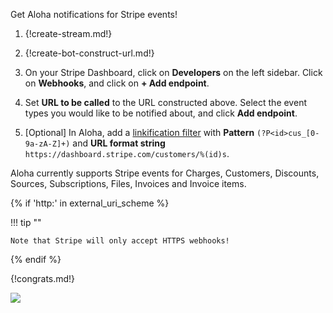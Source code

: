 Get Aloha notifications for Stripe events!

1. {!create-stream.md!}

1. {!create-bot-construct-url.md!}

1. On your Stripe Dashboard, click on **Developers** on the left
   sidebar. Click on **Webhooks**, and click on **+ Add endpoint**.

1. Set **URL to be called** to the URL constructed above. Select
   the event types you would like to be notified about, and click
   **Add endpoint**.

1. [Optional] In Aloha, add a
   [linkification filter](/help/add-a-custom-linkifier) with
   **Pattern** `(?P<id>cus_[0-9a-zA-Z]+)` and **URL format string**
   `https://dashboard.stripe.com/customers/%(id)s`.

Aloha currently supports Stripe events for Charges, Customers, Discounts,
Sources, Subscriptions, Files, Invoices and Invoice items.

{% if 'http:' in external_uri_scheme %}

!!! tip ""

    Note that Stripe will only accept HTTPS webhooks!

{% endif %}

{!congrats.md!}

![](/static/images/integrations/stripe/001.png)
